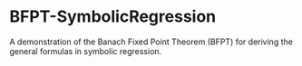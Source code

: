 # BFPT-SymbolicRegression
 A demonstration of the Banach Fixed Point Theorem (BFPT) for deriving the general formulas in symbolic regression.

